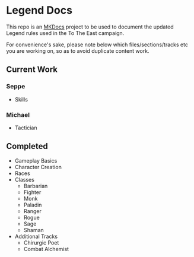 # Legend Docs
This repo is an [MKDocs](http://www.mkdocs.org/) project to be used to document the updated Legend rules used in the To The East campaign.

For convenience's sake, please note below which files/sections/tracks etc you are working on, so as to avoid duplicate content work.

## Current Work

### Seppe
* Skills

### Michael
* Tactician

## Completed

* Gameplay Basics
* Character Creation
* Races
* Classes
    * Barbarian
    * Fighter
    * Monk
    * Paladin
    * Ranger
    * Rogue
    * Sage
    * Shaman
* Additional Tracks
    * Chirurgic Poet
    * Combat Alchemist